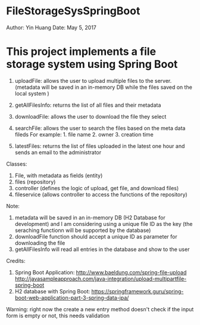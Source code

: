 # FileStorageSysSpringBoot

Author: Yin Huang
Date: May 5, 2017

# This project implements a file storage system using Spring Boot
1. uploadFile: allows the user to upload multiple files to the server.
  (metadata will be saved in an in-memory DB while the files saved on the local system )

2. getAllFilesInfo: returns the list of all files and their metadata

3. downloadFile: allows the user to download the file they select

4. searchFile: allows the user to search the files based on the meta data fileds
For example: 1. file name 2. owner 3. creation time

5. latestFiles: returns the list of files uploaded in the latest one hour and sends an email to the administrator

Classes:
1. File, with metadata as fields  (entity)
2. files  (repository)
3. controller (defines the logic of upload, get file, and download files)
4. fileservice (allows controller to access the functions of the repository)


Note:
1. metadata will be saved in an in-memory DB (H2 Database for development) and I am considering using a unique file ID as the key (the seraching functionn will be supported by the database)
2. downloadFile function should accept a unique ID as parameter for downloading the file
3. getAllFilesInfo will read all entries in the database and show to the user

Credits:
1. Spring Boot Application:
    http://www.baeldung.com/spring-file-upload
    http://javasampleapproach.com/java-integration/upload-multipartfile-spring-boot
2. H2 database with Spring Boot: https://springframework.guru/spring-boot-web-application-part-3-spring-data-jpa/

Warning: right now the create a new entry method doesn't check if the input form is empty or not, this needs validation